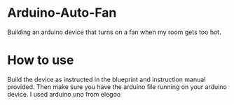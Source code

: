 # Arduino-Auto-Fan
Building an arduino device that turns on a fan when my room gets too hot.

# How to use
Build the device as instructed in the blueprint and instruction manual provided. Then make sure you have the arduino file running on your arduino device. I used arduino uno from elegoo
